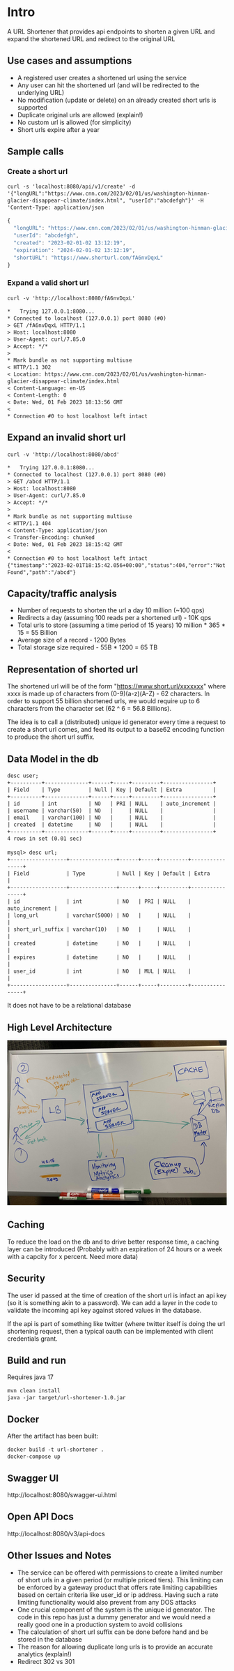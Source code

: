 # Intro
A URL Shortener that provides api endpoints to shorten a given URL and expand the shortened URL and redirect to the original URL

## Use cases and assumptions

* A registered user creates a shortened url using the service
* Any user can hit the shortened url (and will be redirected to the underlying URL)
* No modification (update or delete) on an already created short urls is supported
* Duplicate original urls are allowed (explain!)
* No custom url is allowed (for simplicity)
* Short urls expire after a year

## Sample calls
### Create a short url
```console
curl -s 'localhost:8080/api/v1/create' -d '{"longURL":"https://www.cnn.com/2023/02/01/us/washington-hinman-glacier-disappear-climate/index.html", "userId":"abcdefgh"}' -H 'Content-Type: application/json
```
```javascript
{
  "longURL": "https://www.cnn.com/2023/02/01/us/washington-hinman-glacier-disappear-climate/index.html",
  "userId": "abcdefgh",
  "created": "2023-02-01-02 13:12:19",
  "expiration": "2024-02-01-02 13:12:19",
  "shortURL": "https://www.shorturl.com/fA6nvDqxL"
}
```

### Expand a valid short url
```console
curl -v 'http://localhost:8080/fA6nvDqxL'
```
```console
*   Trying 127.0.0.1:8080...
* Connected to localhost (127.0.0.1) port 8080 (#0)
> GET /fA6nvDqxL HTTP/1.1
> Host: localhost:8080
> User-Agent: curl/7.85.0
> Accept: */*
>
* Mark bundle as not supporting multiuse
< HTTP/1.1 302
< Location: https://www.cnn.com/2023/02/01/us/washington-hinman-glacier-disappear-climate/index.html
< Content-Language: en-US
< Content-Length: 0
< Date: Wed, 01 Feb 2023 18:13:56 GMT
<
* Connection #0 to host localhost left intact
```
## Expand an invalid short url
```console
curl -v 'http://localhost:8080/abcd'
```

```console
*   Trying 127.0.0.1:8080...
* Connected to localhost (127.0.0.1) port 8080 (#0)
> GET /abcd HTTP/1.1
> Host: localhost:8080
> User-Agent: curl/7.85.0
> Accept: */*
>
* Mark bundle as not supporting multiuse
< HTTP/1.1 404
< Content-Type: application/json
< Transfer-Encoding: chunked
< Date: Wed, 01 Feb 2023 18:15:42 GMT
<
* Connection #0 to host localhost left intact
{"timestamp":"2023-02-01T18:15:42.056+00:00","status":404,"error":"Not Found","path":"/abcd"}
```
## Capacity/traffic analysis
* Number of requests to shorten the url a day 10 million (~100 qps)
* Redirects a day (assuming 100 reads per a shortened url) - 10K qps
* Total urls to store (assuming a time period of 15 years) 10 million * 365 * 15 = 55 Billion
* Average size of a record - 1200 Bytes
* Total storage size required  - 55B * 1200 = 65 TB

## Representation of shorted url

The shortened url will be of the form "https://www.short.url/xxxxxxx" where xxxx is made up of characters from (0-9)(a-z)(A-Z) - 62 characters. In order to support 55 billion shortened urls, we would require up to 6 characters from the character set (62 ^ 6 = 56.8 Billions). 

The idea is to call a (distributed) unique id generator every time a request to create a short url comes, and feed its output to a base62 encoding function to produce the short url suffix.

## Data Model in the db

```console
desc user;
+----------+--------------+------+-----+---------+----------------+
| Field    | Type         | Null | Key | Default | Extra          |
+----------+--------------+------+-----+---------+----------------+
| id       | int          | NO   | PRI | NULL    | auto_increment |
| username | varchar(50)  | NO   |     | NULL    |                |
| email    | varchar(100) | NO   |     | NULL    |                |
| created  | datetime     | NO   |     | NULL    |                |
+----------+--------------+------+-----+---------+----------------+
4 rows in set (0.01 sec)

mysql> desc url;
+------------------+---------------+------+-----+---------+----------------+
| Field            | Type          | Null | Key | Default | Extra          |
+------------------+---------------+------+-----+---------+----------------+
| id               | int           | NO   | PRI | NULL    | auto_increment |
| long_url         | varchar(5000) | NO   |     | NULL    |                |
| short_url_suffix | varchar(10)   | NO   |     | NULL    |                |
| created          | datetime      | NO   |     | NULL    |                |
| expires          | datetime      | NO   |     | NULL    |                |
| user_id          | int           | NO   | MUL | NULL    |                |
+------------------+---------------+------+-----+---------+----------------+
```

It does not have to be a relational database

## High Level Architecture

![High Level Architecture](high-level-arch.jpg "High Level Architecture")


## Caching

To reduce the load on the db and to drive better response time, a caching layer can be introduced (Probably with an expiration of 24 hours or a week with a capcity for x percent. Need more data)

## Security
The user id passed at the time of creation of the short url is infact an api key (so it is something akin to a password). We can add a layer in the code to validate the incoming api key against stored values in the database.

If the api is part of something like twitter (where twitter itself is doing the url shortening request, then a typical oauth can be implemented with client credentials grant.
## Build and run
Requires java 17

```console
mvn clean install
java -jar target/url-shortener-1.0.jar 
```

## Docker

After the artifact has been built:
```console
docker build -t url-shortener .
docker-compose up
```

## Swagger UI
http://localhost:8080/swagger-ui.html

## Open API Docs
http://localhost:8080/v3/api-docs

## Other Issues  and Notes
* The service can be offered with permissions to create a limited number of short urls in a given period (or multiple priced tiers). This limiting can be enforced by a gateway product that offers rate limiting capabilities based on certain criteria like user_id or ip address. Having such a rate limiting functionality would also prevent from any DOS attacks
* One crucial component of the system is the unique id generator. The code in this repo has just a dummy generator and we would need a really good one in a production system to avoid collisions
* The calculation of short url suffix can be done before hand and be stored in the database
* The reason for allowing duplicate long urls is to provide an accurate analytics (explain!)
* Redirect 302 vs 301
